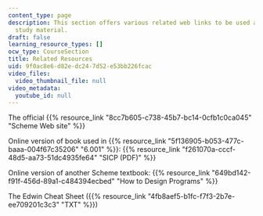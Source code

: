 ```yaml
---
content_type: page
description: This section offers various related web links to be used as additional
  study material.
draft: false
learning_resource_types: []
ocw_type: CourseSection
title: Related Resources
uid: 9f0ac8e6-d82e-dc24-7d52-e53bb226fcac
video_files:
  video_thumbnail_file: null
video_metadata:
  youtube_id: null
---
```

The official {{% resource_link "8cc7b605-c738-45b7-bc14-0cfb1c0ca045" "Scheme Web site" %}}

Online version of book used in {{% resource_link "5f136905-b053-477c-baaa-004f67c35206" "6.001" %}}: {{% resource_link "f261070a-cccf-48d5-aa73-51dc4935fe64" "SICP (PDF)" %}}

Online version of another Scheme textbook: {{% resource_link "649bd142-f91f-456d-89a1-c484394ecbed" "How to Design Programs" %}}

The Edwin Cheat Sheet ({{% resource_link "4fb8aef5-b1fc-f7f3-2b7e-ee709201c3c3" "TXT" %}})